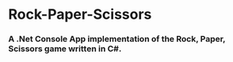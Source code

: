 # Rock-Paper-Scissors
### A .Net Console App implementation of the Rock, Paper, Scissors game written in C#.
